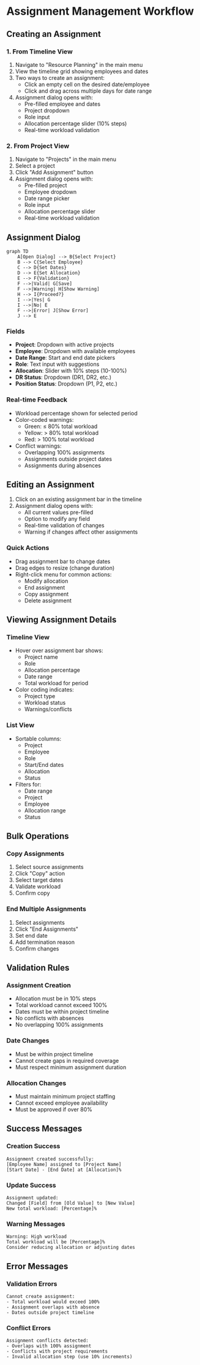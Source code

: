 # Assignment Management Workflow

## Creating an Assignment

### 1. From Timeline View
1. Navigate to "Resource Planning" in the main menu
2. View the timeline grid showing employees and dates
3. Two ways to create an assignment:
   - Click an empty cell on the desired date/employee
   - Click and drag across multiple days for date range
4. Assignment dialog opens with:
   - Pre-filled employee and dates
   - Project dropdown
   - Role input
   - Allocation percentage slider (10% steps)
   - Real-time workload validation

### 2. From Project View
1. Navigate to "Projects" in the main menu
2. Select a project
3. Click "Add Assignment" button
4. Assignment dialog opens with:
   - Pre-filled project
   - Employee dropdown
   - Date range picker
   - Role input
   - Allocation percentage slider
   - Real-time workload validation

## Assignment Dialog

```mermaid
graph TD
    A[Open Dialog] --> B{Select Project}
    B --> C{Select Employee}
    C --> D{Set Dates}
    D --> E{Set Allocation}
    E --> F{Validation}
    F -->|Valid| G[Save]
    F -->|Warning| H[Show Warning]
    H --> I{Proceed?}
    I -->|Yes| G
    I -->|No| E
    F -->|Error| J[Show Error]
    J --> E
```

### Fields
- **Project**: Dropdown with active projects
- **Employee**: Dropdown with available employees
- **Date Range**: Start and end date pickers
- **Role**: Text input with suggestions
- **Allocation**: Slider with 10% steps (10-100%)
- **DR Status**: Dropdown (DR1, DR2, etc.)
- **Position Status**: Dropdown (P1, P2, etc.)

### Real-time Feedback
- Workload percentage shown for selected period
- Color-coded warnings:
  - Green: ≤ 80% total workload
  - Yellow: > 80% total workload
  - Red: > 100% total workload
- Conflict warnings:
  - Overlapping 100% assignments
  - Assignments outside project dates
  - Assignments during absences

## Editing an Assignment

1. Click on an existing assignment bar in the timeline
2. Assignment dialog opens with:
   - All current values pre-filled
   - Option to modify any field
   - Real-time validation of changes
   - Warning if changes affect other assignments

### Quick Actions
- Drag assignment bar to change dates
- Drag edges to resize (change duration)
- Right-click menu for common actions:
  - Modify allocation
  - End assignment
  - Copy assignment
  - Delete assignment

## Viewing Assignment Details

### Timeline View
- Hover over assignment bar shows:
  - Project name
  - Role
  - Allocation percentage
  - Date range
  - Total workload for period
- Color coding indicates:
  - Project type
  - Workload status
  - Warnings/conflicts

### List View
- Sortable columns:
  - Project
  - Employee
  - Role
  - Start/End dates
  - Allocation
  - Status
- Filters for:
  - Date range
  - Project
  - Employee
  - Allocation range
  - Status

## Bulk Operations

### Copy Assignments
1. Select source assignments
2. Click "Copy" action
3. Select target dates
4. Validate workload
5. Confirm copy

### End Multiple Assignments
1. Select assignments
2. Click "End Assignments"
3. Set end date
4. Add termination reason
5. Confirm changes

## Validation Rules

### Assignment Creation
- Allocation must be in 10% steps
- Total workload cannot exceed 100%
- Dates must be within project timeline
- No conflicts with absences
- No overlapping 100% assignments

### Date Changes
- Must be within project timeline
- Cannot create gaps in required coverage
- Must respect minimum assignment duration

### Allocation Changes
- Must maintain minimum project staffing
- Cannot exceed employee availability
- Must be approved if over 80%

## Success Messages

### Creation Success
```
Assignment created successfully:
[Employee Name] assigned to [Project Name]
[Start Date] - [End Date] at [Allocation]%
```

### Update Success
```
Assignment updated:
Changed [Field] from [Old Value] to [New Value]
New total workload: [Percentage]%
```

### Warning Messages
```
Warning: High workload
Total workload will be [Percentage]%
Consider reducing allocation or adjusting dates
```

## Error Messages

### Validation Errors
```
Cannot create assignment:
- Total workload would exceed 100%
- Assignment overlaps with absence
- Dates outside project timeline
```

### Conflict Errors
```
Assignment conflicts detected:
- Overlaps with 100% assignment
- Conflicts with project requirements
- Invalid allocation step (use 10% increments)